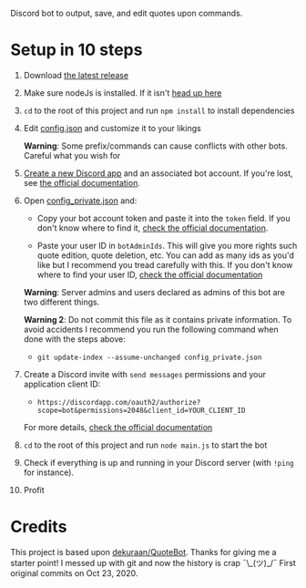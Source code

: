 Discord bot to output, save, and edit quotes upon commands.

# Setup in 10 steps

1.  Download [the latest release](https://github.com/r4dixx/QuoteBot/releases)

2.  Make sure nodeJs is installed. If it isn't [head up here](https://nodejs.org/en/download/package-manager/)

3.  `cd` to the root of this project and run `npm install` to install dependencies

4.  Edit [config.json](config.json) and customize it to your likings

    **Warning**: Some prefix/commands can cause conflicts with other bots. Careful what you wish for

5.  [Create a new Discord app](https://discordapp.com/developers/applications/me) and an associated bot account. If you're lost, see [the official documentation](https://discordjs.guide/preparations/setting-up-a-bot-application.html).

6.  Open [config_private.json](config_private.json) and:

    -   Copy your bot account token and paste it into the `token` field. If you don't know where to find it, [check the official documentation](https://discordjs.guide/preparations/setting-up-a-bot-application.html#your-token).

    -   Paste your user ID in `botAdminIds`. This will give you more rights such quote edition, quote deletion, etc. You can add as many ids as you'd like but I recommend you tread carefully with this. If you don't know where to find your user ID, [check the official documentation](https://support.discordapp.com/hc/articles/206346498)

    **Warning**: Server admins and users declared as admins of this bot are two different things.

    **Warning 2**: Do not commit this file as it contains private information. To avoid accidents I recommend you run the following command when done with the steps above:

    -   `git update-index --assume-unchanged config_private.json`

7.  Create a Discord invite with `send messages` permissions and your application client ID:

    -   `https://discordapp.com/oauth2/authorize?scope=bot&permissions=2048&client_id=YOUR_CLIENT_ID`

    For more details, [check the official documentation](https://discordjs.guide/preparations/adding-your-bot-to-servers.html)

8.  `cd` to the root of this project and run `node main.js` to start the bot

9.  Check if everything is up and running in your Discord server (with `!ping` for instance).

10. Profit

# Credits

This project is based upon [dekuraan/QuoteBot](https://github.com/dekuraan/QuoteBot). Thanks for giving me a starter point! I messed up with git and now the history is crap ¯\\\_(ツ)\_/¯ First original commits on Oct 23, 2020.
